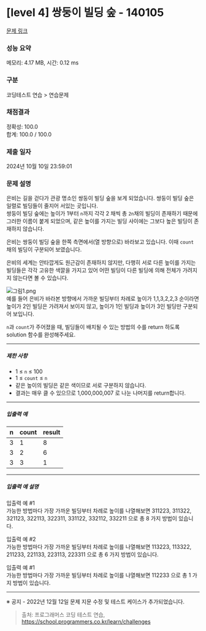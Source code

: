 # [level 4] 쌍둥이 빌딩 숲 - 140105 

[문제 링크](https://school.programmers.co.kr/learn/courses/30/lessons/140105) 

### 성능 요약

메모리: 4.17 MB, 시간: 0.12 ms

### 구분

코딩테스트 연습 > 연습문제

### 채점결과

정확성: 100.0<br/>합계: 100.0 / 100.0

### 제출 일자

2024년 10월 10일 23:59:01

### 문제 설명

<p>은비는 길을 걷다가 관광 명소인 쌍둥이 빌딩 숲을 보게 되었습니다. 쌍둥이 빌딩 숲은 일렬로 빌딩들이 줄지어 서있는 곳입니다.<br>
쌍둥이 빌딩 숲에는 높이가 1부터 <code>n</code>까지 각각 2 채씩 총 <code>2n</code>채의 빌딩이 존재하기 때문에 그러한 이름이 붙게 되었으며, 같은 높이를 가지는 빌딩 사이에는 그보다 높은 빌딩이 존재하지 않습니다.</p>

<p>은비는 쌍둥이 빌딩 숲을 한쪽 측면에서(열 방향으로) 바라보고 있습니다. 이때 <code>count</code> 채의 빌딩이 구분되어 보였습니다.</p>

<p>은비의 세계는 안타깝게도 원근감이 존재하지 않지만, 다행히 서로 다른 높이를 가지는 빌딩들은 각각 고유한 색깔을 가지고 있어 어떤 빌딩이 다른 빌딩에 의해 전체가 가려지지 않는다면 볼 수 있습니다.</p>

<p><img src="https://grepp-programmers.s3.ap-northeast-2.amazonaws.com/files/production/0c156e0b-73cd-462b-8ca1-3074540b1eb5/%EA%B7%B8%EB%A6%BC1.png" title="" alt="그림1.png"><br>
예를 들어 은비가 바라본 방향에서 가까운 빌딩부터 차례로 높이가 1,1,3,2,2,3 순이라면 높이가 2인 빌딩은 가려져서 보이지 않고, 높이가 1인 빌딩과 높이가 3인 빌딩만 구분되어 보입니다.</p>

<p><code>n</code>과 <code>count</code>가 주어졌을 때, 빌딩들이 배치될 수 있는 방법의 수를 return 하도록 solution 함수를 완성해주세요.</p>

<hr>

<h5>제한 사항</h5>

<ul>
<li>1 ≤ <code>n</code> ≤ 100</li>
<li>1 ≤ <code>count</code> ≤ <code>n</code></li>
<li>같은 높이의 빌딩은 같은 색이므로 서로 구분하지 않습니다.</li>
<li>결과는 매우 클 수 있으므로 1,000,000,007 로 나눈 나머지를 return합니다.</li>
</ul>

<hr>

<h5>입출력 예</h5>
<table class="table">
        <thead><tr>
<th>n</th>
<th>count</th>
<th>result</th>
</tr>
</thead>
        <tbody><tr>
<td>3</td>
<td>1</td>
<td>8</td>
</tr>
<tr>
<td>3</td>
<td>2</td>
<td>6</td>
</tr>
<tr>
<td>3</td>
<td>3</td>
<td>1</td>
</tr>
</tbody>
      </table>
<hr>

<h5>입출력 예 설명</h5>

<p>입출력 예 #1<br>
가능한 방법마다 가장 가까운 빌딩부터 차례로 높이를 나열해보면 311223, 311322, 321123, 322113, 322311, 331122, 332112, 332211 으로 총 8 가지 방법이 있습니다.</p>

<p>입출력 예 #2<br>
가능한 방법마다 가장 가까운 빌딩부터 차례로 높이를 나열해보면 113223, 113322, 211233, 221133, 223113, 223311 으로 총 6 가지 방법이 있습니다.</p>

<p>입출력 예 #1<br>
가능한 방법마다 가장 가까운 빌딩부터 차례로 높이를 나열해보면 112233 으로 총 1 가지 방법이 있습니다.</p>

<hr>

<p>※ 공지 - 2022년 12월 12일 문제 지문 수정 및 테스트 케이스가 추가되었습니다.</p>


> 출처: 프로그래머스 코딩 테스트 연습, https://school.programmers.co.kr/learn/challenges